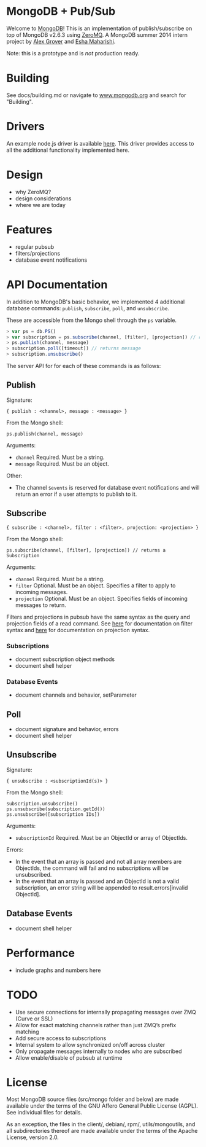 MongoDB + Pub/Sub
=================

Welcome to [MongoDB](https://github.com/mongodb/mongo)! This is an implementation of publish/subscribe on top of MongoDB v2.6.3 using [ZeroMQ](http://zeromq.org). A MongoDB summer 2014 intern project by [Alex Grover](https://github.com/ajgrover) and [Esha Maharishi](https://github.com/EshaMaharishi).

Note: this is a prototype and is _not_ production ready.

# Building

See docs/building.md or navigate to www.mongodb.org and search for "Building".

# Drivers

An example node.js driver is available [here](https://github.com/ajgrover/node-mongodb-pubsub). This driver provides access to all the additional functionality implemented here.

# Design

- why ZeroMQ?
- design considerations
- where we are today

# Features

- regular pubsub
- filters/projections
- database event notifications

# API Documentation

In addition to MongoDB's basic behavior, we implemented 4 additional database commands: `publish`, `subscribe`, `poll`, and `unsubscribe`.

These are accessible from the Mongo shell through the `ps` variable.

```javascript
> var ps = db.PS()
> var subscription = ps.subscribe(channel, [filter], [projection]) // returns a Subscription object
> ps.publish(channel, message)
> subscription.poll([timeout]) // returns message
> subscription.unsubscribe()
```

The server API for for each of these commands is as follows:

## Publish

Signature:

```
{ publish : <channel>, message : <message> }
```

From the Mongo shell:

```
ps.publish(channel, message)
```

Arguments:

- `channel` Required. Must be a string.
- `message` Required. Must be an object.

Other:

- The channel `$events` is reserved for database event notifications and will return an error if a user attempts to publish to it.

## Subscribe

```
{ subscribe : <channel>, filter : <filter>, projection: <projection> }
```

From the Mongo shell:

```
ps.subscribe(channel, [filter], [projection]) // returns a Subscription
```

Arguments:

- `channel` Required. Must be a string.
- `filter` Optional. Must be an object. Specifies a filter to apply to incoming messages.
- `projection` Optional. Must be an object. Specifies fields of incoming messages to return.

Filters and projections in pubsub have the same syntax as the query and projection fields of a read command. See [here](http://docs.mongodb.org/manual/tutorial/query-documents/) for documentation on filter syntax and [here](http://docs.mongodb.org/manual/tutorial/project-fields-from-query-results/) for documentation on projection syntax.

### Subscriptions

- document subscription object methods
- document shell helper

### Database Events

- document channels and behavior, setParameter

## Poll

- document signature and behavior, errors
- document shell helper

## Unsubscribe

Signature:

```
{ unsubscribe : <subscriptionId(s)> }
```

From the Mongo shell:

```
subscription.unsubscribe()
ps.unsubscribe(subscription.getId())
ps.unsubscribe([subscription IDs])
```

Arguments:

- `subscriptionId` Required. Must be an ObjectId or array of ObjectIds.

Errors:

- In the event that an array is passed and not all array members are ObjectIds, the command will fail and no subscriptions will be unsubscribed.
- In the event that an array is passed and an ObjectId is not a valid subscription, an error string will be appended to result.errors[invalid ObjectId].

## Database Events

- document shell helper

# Performance

- include graphs and numbers here

# TODO

- Use secure connections for internally propagating messages over ZMQ (Curve or SSL)
- Allow for exact matching channels rather than just ZMQ’s prefix matching
- Add secure access to subscriptions
- Internal system to allow synchronized on/off across cluster
- Only propagate messages internally to nodes who are subscribed
- Allow enable/disable of pubsub at runtime

# License
Most MongoDB source files (src/mongo folder and below) are made available under the terms of the GNU Affero General Public License (AGPL).  See individual files for details.

As an exception, the files in the client/, debian/, rpm/, utils/mongoutils, and all subdirectories thereof are made available under the terms of the Apache License, version 2.0.
